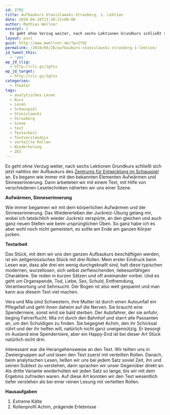 ```yaml
---
id: 2792
title: Aufbaukurs Stanislawski-Strasberg, 1. Lektion
date: 2010-04-28T23:20:21+00:00
author: Mathias Wellner
excerpt: |
  Es geht ohne Verzug weiter, nach sechs Lektionen Grundkurs schließt sich jetzt nahtlos der Aufbaukurs des Zentrums für Entwicklung im Schauspiel an. Es begann wie immer mit den bekannten Elementen Aufwärmen, Zazen und Sinneserinnerung. Dann arbeiteten wir mit einem Text, mit Hilfe von verschiedenen Lesetechniken näherten wir uns einer Szene.
layout: post
guid: http://www.mwellner.de/?p=2792
permalink: /2010/04/28/aufbaukurs-stanislawski-strasberg-1-lektion/
jd_tweet_this:
  - 'yes'
wp_jd_clig:
  - http://cli.gs/1gYss
wp_jd_target:
  - http://cli.gs/1gYss
categories:
  - theater
tags:
  - analytisches Lesen
  - Kurs
  - Lesen
  - Schauspiel
  - Stanislawski
  - Strasberg
  - Szene
  - text
  - Textarbeit
  - Textverständnis
  - verteilte Rollen
  - Wiederholung
  - ZES
---
```

Es geht ohne Verzug weiter, nach sechs Lektionen Grundkurs schließt sich jetzt nahtlos der Aufbaukurs des [Zentrums für Entwicklung im Schauspiel](http://www.zes-info.ch) an. Es begann wie immer mit den bekannten Elementen Aufwärmen und Sinneserinnerung. Dann arbeiteten wir mit einem Text, mit Hilfe von verschiedenen Lesetechniken näherten wir uns einer Szene. 

**Aufwärmen, Sinneserinnerung**

Wie immer begannen wir mit dem körperlichen Aufwärmen und der Sinneserinnerung. Das Wiedererleben der Juckreiz-Übung gelang mir, wobei ich tatsächlich wieder Juckreiz verspürte, an den gleichen und auch ganz neuen Stellen wie beim ursprünglichen Üben. So ganz habe ich es aber wohl noch nicht gemeistert, es sollte am Ende am ganzen Körper jucken. 

**Textarbeit**

Das Stück, mit dem wir uns den ganzen Aufbaukurs beschäftigen werden, ist ein zeitgenössisches Stück mit drei Rollen. Mein erster Eindruck beim Lesen war, dass alle drei ein wenig durchgeknallt sind, halt diese typischen modernen, wurzellosen, sich selbst zerfleischenden, liebesunfähigen Charaktere. Sie reden in kurzen Sätzen und oft aneinander vorbei. Und es geht um Organspende, Tod, Liebe, Sex, Schuld, Entfremdung, Verantwortung und Sehnsucht. Der Bogen ist also weit gespannt und man kann aus diesem Text viel machen. 

Vera und Mia sind Schwestern, ihre Mutter ist durch einen Autounfall ein Pflegefall und geht ihnen daheim auf die Nerven. Sie braucht eine Spenderniere, sonst wird sie bald sterben. Der Autofahrer, der sie anfuhr, beging Fahrerflucht. Mia irrt durch den Bahnhof und starrt alle Passanten an, um den Schuldigen zu finden. Sie begegnet Achim, den ihr Schicksal rührt und der ihr helfen will, natürlich nicht ganz uneigennützig. Er besorgt im Ausland eine Spenderniere, aber ein Happy-End ist bei dieser Art Stück natürlich nicht drin. 

Interessant war die Herangehensweise an den Text. Wir teilten uns in Zweiergruppen auf und lasen den Text zuerst mit verteilten Rollen. Danach, beim analytischen Lesen, ließen wir uns bei jedem Satz soviel Zeit, ihn und seinen Subtext zu verstehen, dann sprachen wir unser Gegenüber direkt an. Als dritte Variante wiederholten wir jeden Satz so lange, bis wir mit dem Ergebnis zufrieden waren. Auf diese Art konnten wir den Text wesentlich tiefer verstehen als bei einer reinen Lesung mit verteilten Rollen. 

**Hausaufgaben**

  1. Extreme Kälte
  2. Rollenprofil Achim, prägende Erlebnisse